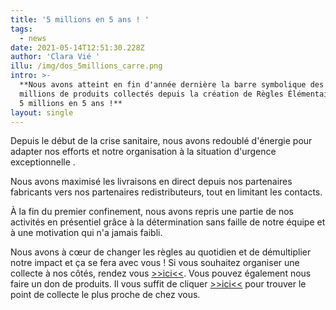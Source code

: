 ```yaml
---
title: '5 millions en 5 ans ! '
tags:
  - news
date: 2021-05-14T12:51:30.228Z
author: 'Clara Vié '
illu: /img/dos_5millions_carre.png
intro: >-
  **Nous avons atteint en fin d'année dernière la barre symbolique des 5
  millions de produits collectés depuis la création de Règles Élémentaires, soit
  5 millions en 5 ans !**
layout: single
---
```

Depuis le début de la crise sanitaire, nous avons redoublé d'énergie pour adapter nos efforts et notre organisation à la situation d'urgence exceptionnelle .



Nous avons maximisé les livraisons en direct depuis nos partenaires fabricants vers nos partenaires redistributeurs, tout en limitant les contacts.



À la fin du premier confinement, nous avons repris une partie de nos activités en présentiel grâce à la détermination sans faille de notre équipe et à une motivation qui n'a jamais faibli.



Nous avons à cœur de changer les règles au quotidien et de démultiplier notre impact et ça se fera avec vous ! Si vous souhaitez organiser une collecte à nos côtés, rendez vous [\>>ici\<<](https://www.regleselementaires.com/collecter/organiser/). Vous pouvez également nous faire un don de produits. Il vous suffit de cliquer  [\>>ici\<<](https://www.regleselementaires.com/donner/trouver/)  pour trouver le point de collecte le plus proche de chez vous.
